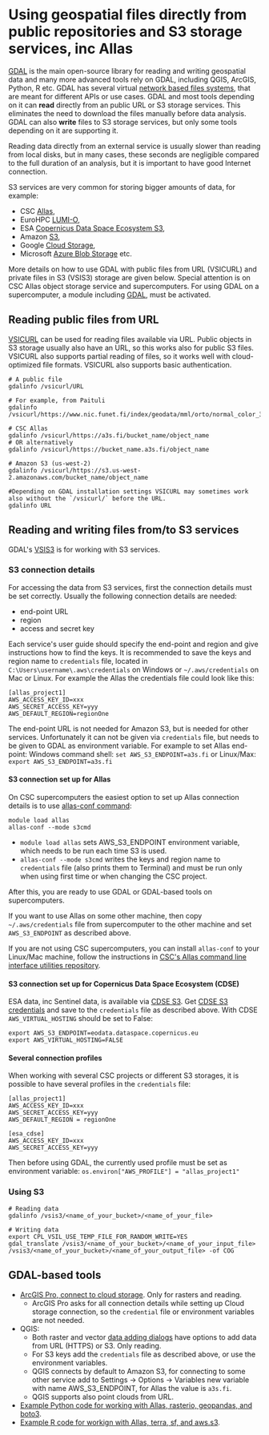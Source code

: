 # Using geospatial files directly from public repositories and S3 storage services, inc Allas

[GDAL](https://gdal.org/) is the main open-source library for reading and writing geospatial data and many more advanced tools rely on GDAL, including QGIS, ArcGIS, Python, R etc. GDAL has several virtual [network based files systems](https://gdal.org/user/virtual_file_systems.html#network-based-file-systems), that are meant for different APIs or use cases. GDAL and most tools depending on it can **read** directly from an public URL or S3 storage services. This eliminates the need to download the files manually before data analysis. GDAL can also **write** files to S3 storage services, but only some tools depending on it are supporting it. 

Reading data directly from an external service is usually slower than reading from local disks, but in many cases, these seconds are negligible compared to the full duration of an analysis, but it is important to have good Internet connection.

S3 services are very common for storing bigger amounts of data, for example:

* CSC [Allas](../../../data/Allas/index.md),
* EuroHPC [LUMI-O](https://docs.lumi-supercomputer.eu/storage/lumio/),
* ESA [Copernicus Data Space Ecosystem S3](https://documentation.dataspace.copernicus.eu/APIs/S3.html),
* Amazon [S3](https://aws.amazon.com/pm/serv-s3/),
* Google [Cloud Storage](https://cloud.google.com/storage),
* Microsoft [Azure Blob Storage](https://azure.microsoft.com/en-us/products/storage/blobs/) etc. 

More details on how to use GDAL with public files from URL (VSICURL) and private files in S3 (VSIS3) storage are given below. Special attention is on CSC Allas object storage service and supercomputers. For using GDAL on a supercomputer, a module including [GDAL](../../../apps/gdal.md), must be activated.

## Reading public files from URL

[VSICURL](https://gdal.org/user/virtual_file_systems.html#vsicurl) can be used for reading files available via URL. Public objects in S3 storage usually also have an URL, so this works also for public S3 files. VSICURL also supports partial reading of files, so it works well with cloud-optimized file formats. VSICURL also supports basic authentication. 

```
# A public file
gdalinfo /vsicurl/URL

# For example, from Paituli
gdalinfo /vsicurl/https://www.nic.funet.fi/index/geodata/mml/orto/normal_color_3067/mara_v_25000_50/2023/N33/02m/1/N3324F.jp2

# CSC Allas
gdalinfo /vsicurl/https://a3s.fi/bucket_name/object_name
# OR alternatively
gdalinfo /vsicurl/https://bucket_name.a3s.fi/object_name

# Amazon S3 (us-west-2)
gdalinfo /vsicurl/https://s3.us-west-2.amazonaws.com/bucket_name/object_name

#Depending on GDAL installation settings VSICURL may sometimes work also without the `/vsicurl/` before the URL.
gdalinfo URL
```

## Reading and writing files from/to S3 services

GDAL's [VSIS3](https://gdal.org/user/virtual_file_systems.html#vsis3-aws-s3-files) is for working with S3 services. 


### S3 connection details

For accessing the data from S3 services, first the connection details must be set correctly. Usually the following connection details are needed:

* end-point URL
* region
* access and secret key

Each service's user guide should specify the end-point and region and give instructions how to find the keys. It is recommended to save the keys and region name to `credentials` file, located in `C:\Users\username\.aws\credentials` on Windows or `~/.aws/credentials` on Mac or Linux. For example the Allas the credentials file could look like this:

```
[allas_project1]
AWS_ACCESS_KEY_ID=xxx
AWS_SECRET_ACCESS_KEY=yyy
AWS_DEFAULT_REGION=regionOne
```

The end-point URL is not needed for Amazon S3, but is needed for other services. Unfortunately it can not be given via `credentials` file, but needs to be given to GDAL as environment variable. For example to set Allas end-point: Windows command shell: `set AWS_S3_ENDPOINT=a3s.fi` or Linux/Max: `export AWS_S3_ENDPOINT=a3s.fi`

#### S3 connection set up for Allas 

On CSC supercomputers the easiest option to set up Allas connection details is to use [allas-conf command](../../../data/Allas/using_allas/s3_client.md#configuring-s3-connection-in-supercomputers):

```
module load allas
allas-conf --mode s3cmd
```

* `module load allas` sets AWS_S3_ENDPOINT environment variable, which needs to be run each time S3 is used.
* `allas-conf --mode s3cmd` writes the keys and region name to `credentials` file (also prints them to Terminal) and must be run only when using first time or when changing the CSC project.

After this, you are ready to use GDAL or GDAL-based tools on supercomputers.

If you want to use Allas on some other machine, then copy `~/.aws/credentials` file from supercomputer to the other machine and set `AWS_S3_ENDPOINT` as described above.

If you are not using CSC supercomputers, you can install `allas-conf` to your Linux/Mac machine, follow the instructions in [CSC's Allas command line interface utilities repository](https://github.com/CSCfi/allas-cli-utils). 

#### S3 connection set up for Copernicus Data Space Ecosystem (CDSE)

ESA data, inc Sentinel data, is available via [CDSE S3](https://dataspace.copernicus.eu/). Get [CDSE S3 credentials](https://documentation.dataspace.copernicus.eu/APIs/S3.html) and save to the `credentials` file as described above. With CDSE `AWS_VIRTUAL_HOSTING` should be set to False:
```
export AWS_S3_ENDPOINT=eodata.dataspace.copernicus.eu
export AWS_VIRTUAL_HOSTING=FALSE
```

#### Several connection profiles
When working with several CSC projects or different S3 storages, it is possible to have several profiles in the `credentials` file:

```
[allas_project1]
AWS_ACCESS_KEY_ID=xxx
AWS_SECRET_ACCESS_KEY=yyy
AWS_DEFAULT_REGION = regionOne

[esa_cdse]
AWS_ACCESS_KEY_ID=xxx
AWS_SECRET_ACCESS_KEY=yyy
```

Then before using GDAL, the currently used profile must be set as environment variable: `os.environ["AWS_PROFILE"] = "allas_project1"`

### Using S3 

```
# Reading data
gdalinfo /vsis3/<name_of_your_bucket>/<name_of_your_file>

# Writing data
export CPL_VSIL_USE_TEMP_FILE_FOR_RANDOM_WRITE=YES
gdal_translate /vsis3/<name_of_your_bucket>/<name_of_your_input_file> /vsis3/<name_of_your_bucket>/<name_of_your_output_file> -of COG
```


## GDAL-based tools

 * [ArcGIS Pro, connect to cloud storage](https://pro.arcgis.com/en/pro-app/latest/help/projects/connect-to-cloud-stores.htm). Only for rasters and reading.
	* ArcGIS Pro asks for all connection details while setting up Cloud storage connection, so the `credential` file or environment variables are not needed.
 * QGIS:
 	* Both raster and vector [data adding dialogs](https://docs.qgis.org/3.28/en/docs/user_manual/managing_data_source/opening_data.html#loading-a-layer-from-a-file) have options to add data from URL (HTTPS) or S3. Only reading.
	* For S3 keys add the `credentials` file as described above, or use the environment variables.
	* QGIS connects by default to Amazon S3, for connecting to some other service add to Settings -> Options -> Variables new variable with name AWS_S3_ENDPOINT, for Allas the value is `a3s.fi`.
 	* QGIS supports also point clouds from URL. 
 * [Example Python code for working with Allas, rasterio, geopandas, and boto3](https://github.com/csc-training/geocomputing/blob/master/python/allas). 
 * [Example R code for workign with Allas, terra, sf, and aws.s3](https://github.com/csc-training/geocomputing/blob/master/R/allas/working_with_allas_from_R_S3.R). 
